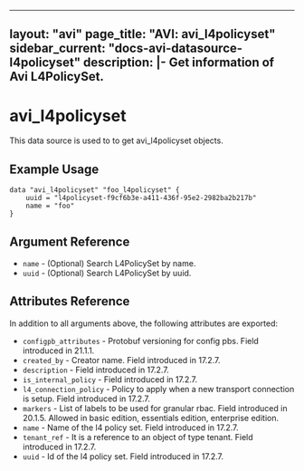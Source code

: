 <!--
    Copyright 2021 VMware, Inc.
    SPDX-License-Identifier: Mozilla Public License 2.0
-->
---
layout: "avi"
page_title: "AVI: avi_l4policyset"
sidebar_current: "docs-avi-datasource-l4policyset"
description: |-
  Get information of Avi L4PolicySet.
---

# avi_l4policyset

This data source is used to to get avi_l4policyset objects.

## Example Usage

```hcl
data "avi_l4policyset" "foo_l4policyset" {
    uuid = "l4policyset-f9cf6b3e-a411-436f-95e2-2982ba2b217b"
    name = "foo"
}
```

## Argument Reference

* `name` - (Optional) Search L4PolicySet by name.
* `uuid` - (Optional) Search L4PolicySet by uuid.

## Attributes Reference

In addition to all arguments above, the following attributes are exported:

* `configpb_attributes` - Protobuf versioning for config pbs. Field introduced in 21.1.1.
* `created_by` - Creator name. Field introduced in 17.2.7.
* `description` - Field introduced in 17.2.7.
* `is_internal_policy` - Field introduced in 17.2.7.
* `l4_connection_policy` - Policy to apply when a new transport connection is setup. Field introduced in 17.2.7.
* `markers` - List of labels to be used for granular rbac. Field introduced in 20.1.5. Allowed in basic edition, essentials edition, enterprise edition.
* `name` - Name of the l4 policy set. Field introduced in 17.2.7.
* `tenant_ref` - It is a reference to an object of type tenant. Field introduced in 17.2.7.
* `uuid` - Id of the l4 policy set. Field introduced in 17.2.7.

